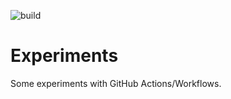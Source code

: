![build](https://github.com/tabartels/experiments/workflows/build/badge.svg)
# Experiments
Some experiments with GitHub Actions/Workflows.
